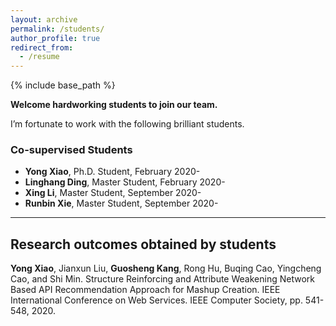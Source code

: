 ```yaml
---
layout: archive
permalink: /students/
author_profile: true
redirect_from:
  - /resume
---
```


{% include base_path %}

**Welcome hardworking students to join our team.**

I’m fortunate to work with the following brilliant students.  
### Co-supervised Students
- **Yong Xiao**, Ph.D. Student, February 2020-
- **Linghang Ding**, Master Student, February 2020-
- **Xing Li**, Master Student, September 2020-
- **Runbin Xie**, Master Student, September 2020-

------

Research outcomes obtained by students
------
**Yong Xiao**, Jianxun Liu, **Guosheng Kang**, Rong Hu, Buqing Cao, Yingcheng Cao, and Shi Min. Structure Reinforcing and Attribute Weakening Network Based API Recommendation Approach for Mashup Creation. IEEE International Conference on Web Services. IEEE Computer Society, pp. 541-548, 2020.
